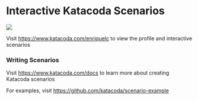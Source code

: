 # Interactive Katacoda Scenarios

[![](http://shields.katacoda.com/katacoda/enriquelc/count.svg)](https://www.katacoda.com/enriquelc "Get your profile on Katacoda.com")

Visit https://www.katacoda.com/enriquelc to view the profile and interactive scenarios

### Writing Scenarios
Visit https://www.katacoda.com/docs to learn more about creating Katacoda scenarios

For examples, visit https://github.com/katacoda/scenario-example
